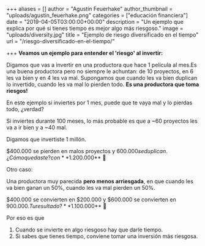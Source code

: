 +++
aliases = []
author = "Agustín Feuerhake"
author_thumbnail = "uploads/agustin_feuerhake.png"
categories = ["educación financiera"]
date = "2019-04-05T03:00:00+00:00"
description = "Un ejemplo que explica por qué si tienes tiempo es mejor algo más riesgoso."
image = "uploads/diversity.jpg"
title = "Ejemplo de riesgo diversificado en el tiempo"
url = "/riesgo-diversificado-en-el-tiempo/"

+++
**Veamos un ejemplo para entender el 'riesgo' al invertir:**

Digamos que vas a invertir en una productora que hace 1 película al mes.Es una buena productora pero no siempre le achuntan: de 10 proyectos, en 6 les va bien y en 4 les va mal. Supongamos  que cuando les va bien duplican lo invertido, cuando les va mal lo pierden todo. **Es una productora que toma riesgos!**

En este ejemplo si inviertes por 1 mes, puede que te vaya mal y lo pierdas todo, ¿verdad?

Si inviertes durante 100 meses, lo más probable es que a \~60 proyectos les va a ir bien y a \~40 mal.

Digamos que invertiste 1 millón.

$400.000 se pierden en malos proyectos y $600.000 se duplican. ¿Cómo quedaste? con **$1.200.000** 💪

Otro caso:

Una productora muy parecida **pero menos arriesgada**, en que cuando les va bien ganan un 50%, cuando les va mal pierden un 50%.

$400.000 se convierten en $200.000 y $600.000 se convierten en $900.000. Tu resultado? **$1.100.000** 🤔

Por eso es que

1. Cuando se invierte en algo riesgoso hay que darle tiempo.
2. Si sabes que tienes tiempo, conviene tomar una inversión más riesgosa.
